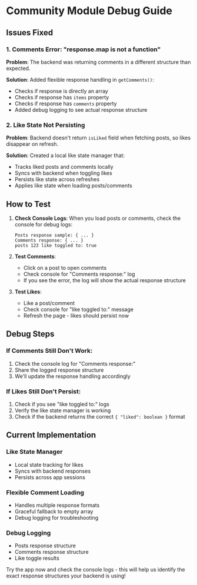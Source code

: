 # Community Module Debug Guide

## Issues Fixed

### 1. Comments Error: "response.map is not a function"

**Problem**: The backend was returning comments in a different structure than expected.

**Solution**: Added flexible response handling in `getComments()`:
- Checks if response is directly an array
- Checks if response has `items` property
- Checks if response has `comments` property
- Added debug logging to see actual response structure

### 2. Like State Not Persisting

**Problem**: Backend doesn't return `isLiked` field when fetching posts, so likes disappear on refresh.

**Solution**: Created a local like state manager that:
- Tracks liked posts and comments locally
- Syncs with backend when toggling likes
- Persists like state across refreshes
- Applies like state when loading posts/comments

## How to Test

1. **Check Console Logs**: When you load posts or comments, check the console for debug logs:
   ```
   Posts response sample: { ... }
   Comments response: { ... }
   posts 123 like toggled to: true
   ```

2. **Test Comments**: 
   - Click on a post to open comments
   - Check console for "Comments response:" log
   - If you see the error, the log will show the actual response structure

3. **Test Likes**:
   - Like a post/comment
   - Check console for "like toggled to:" message
   - Refresh the page - likes should persist now

## Debug Steps

### If Comments Still Don't Work:
1. Check the console log for "Comments response:"
2. Share the logged response structure
3. We'll update the response handling accordingly

### If Likes Still Don't Persist:
1. Check if you see "like toggled to:" logs
2. Verify the like state manager is working
3. Check if the backend returns the correct `{ "liked": boolean }` format

## Current Implementation

### Like State Manager
- Local state tracking for likes
- Syncs with backend responses
- Persists across app sessions

### Flexible Comment Loading
- Handles multiple response formats
- Graceful fallback to empty array
- Debug logging for troubleshooting

### Debug Logging
- Posts response structure
- Comments response structure  
- Like toggle results

Try the app now and check the console logs - this will help us identify the exact response structures your backend is using!
